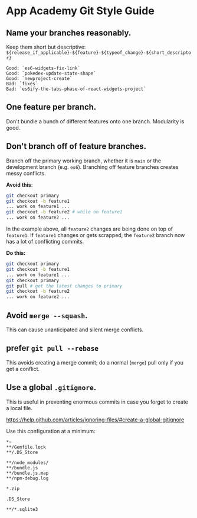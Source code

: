 # App Academy Git Style Guide

## **Name your branches reasonably.**

Keep them short but descriptive: `${release_if_applicable}-${feature}-${typeof_change}-${short_descriptor}`

```
Good: `es6-widgets-fix-link`
Good: `pokedex-update-state-shape`
Good: `newproject-create`
Bad: `fixes`
Bad: `es6ify-the-tabs-phase-of-react-widgets-project`
```

##	**One feature per branch.**

Don't bundle a bunch of different features onto one branch. Modularity is good.

##  **Don't branch off of feature branches**.

Branch off the primary working branch, whether it is `main` or the
development branch (e.g. `es6`). Branching off feature branches creates messy
conflicts.

**Avoid this**:

```bash
git checkout primary
git checkout -b feature1
... work on feature1 ...
git checkout -b feature2 # while on feature1
... work on feature2 ...
```

In the example above, all `feature2` changes are being done on top of
`feature1`. If `feature1` changes or gets scrapped, the `feature2` branch now
has a lot of conflicting commits.

**Do this:**

```bash
git checkout primary
git checkout -b feature1
... work on feature1 ...
git checkout primary
git pull # get the latest changes to primary
git checkout -b feature2
... work on feature2 ...
```
## **Avoid `merge --squash`.**  
This can cause unanticipated and silent merge conflicts.

## prefer `git pull --rebase`

This avoids creating a merge commit; do a normal (`merge`) pull only if you get a conflict.

## Use a global `.gitignore`.

This is useful in preventing enormous commits in case you forget to create a
local file.

https://help.github.com/articles/ignoring-files/#create-a-global-gitignore

Use this configuration at a minimum: 
```
*~
**/Gemfile.lock
**/.DS_Store

**/node_modules/
**/bundle.js
**/bundle.js.map
**/npm-debug.log

*.zip

.DS_Store

**/*.sqlite3
```
